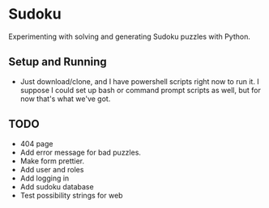# Sudoku
Experimenting with solving and generating Sudoku puzzles with Python.

## Setup and Running
* Just download/clone, and I have powershell scripts right now to run it. I suppose I could set up bash or command prompt scripts as well, but for now that's what we've got.

## TODO
* 404 page
* Add error message for bad puzzles.
* Make form prettier.
* Add user and roles
* Add logging in
* Add sudoku database
* Test possibility strings for web